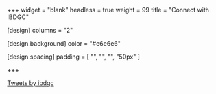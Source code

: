 +++
widget = "blank"
headless = true
weight = 99
title = "Connect with IBDGC"

[design]
columns = "2"

  [design.background]
  color = "#e6e6e6"

  [design.spacing]
  padding = [ "", "", "", "50px" ]

+++

<a class="twitter-timeline" data-width="600" data-height="400" data-theme="light" href="https://twitter.com/ibdgc?ref_src=twsrc%5Etfw">Tweets by ibdgc</a> <script async src="https://platform.twitter.com/widgets.js" charset="utf-8"></script>
